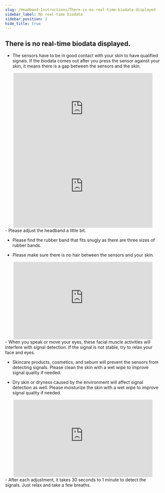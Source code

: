 ```yaml
---
slug: /Headband-Instructions/There-is-no-real-time-biodata-displayed
sidebar_label: No real-time biodata
sidebar_position: 2
hide_title: true
---
```


## There is no real-time biodata displayed.

- The sensors have to be in good contact with your skin to have qualified signals. If the biodata comes out after you press the sensor against your skin, it means there is a gap between the sensors and the skin. 
<div align="center">
    <iframe
          src="https://flowtime.oss-cn-shanghai.aliyuncs.com/resources/Wearingtest0116/en/headband/sensorstouchtheskin-en230116.mp4" 
          scrolling="no" 
          border="0" 
          frameborder="no" 
          framespacing="0" 
          allowfullscreen="true"
          width = "450"
          height = "250"> 
    </iframe>
</div>
<div align="center">
    <iframe
          src="https://flowtime.oss-cn-shanghai.aliyuncs.com/resources/Wearingtest0116/en/headband/presstheheadband-en230116.mp4" 
          scrolling="no" 
          border="0" 
          frameborder="no" 
          framespacing="0" 
          allowfullscreen="true"
          width = "450"
          height = "250"> 
    </iframe>
</div>
- Please adjust the headband a little bit. 

- Please find the rubber band that fits snugly as there are three sizes of rubber bands.

- Please make sure there is no hair between the sensors and your skin.
<div align="center">
    <iframe
          src="https://flowtime.oss-cn-shanghai.aliyuncs.com/resources/Wearingtest0116/en/headband/hair-en230116.mp4" 
          scrolling="no" 
          border="0" 
          frameborder="no" 
          framespacing="0" 
          allowfullscreen="true"
          width = "450"
          height = "250"> 
    </iframe>
</div>
- When you speak or move your eyes, these facial muscle activities will interfere with signal detection. If the signal is not stable, try to relax your face and eyes.

- Skincare products, cosmetics, and sebum will prevent the sensors from detecting signals. Please clean the skin with a wet wipe to improve signal quality if needed.

- Dry skin or dryness caused by the environment will affect signal detection as well. Please moisturize the skin with a wet wipe to improve signal quality if needed.
<div align="center">
    <iframe
          src="https://flowtime.oss-cn-shanghai.aliyuncs.com/resources/Wearingtest0116/en/headband/wettheskin-en230116.mp4" 
          scrolling="no" 
          border="0" 
          frameborder="no" 
          framespacing="0" 
          allowfullscreen="true"
          width = "450"
          height = "250"> 
    </iframe>
</div>
- After each adjustment, it takes 30 seconds to 1 minute to detect the signals. Just relax and take a few breaths.